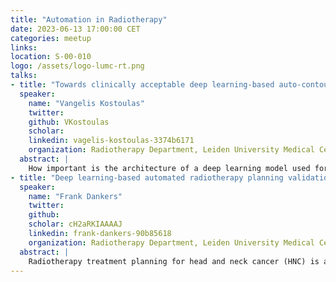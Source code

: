 ```yaml
---
title: "Automation in Radiotherapy"
date: 2023-06-13 17:00:00 CET
categories: meetup 
links:
location: S-00-010
logo: /assets/logo-lumc-rt.png
talks:
- title: "Towards clinically acceptable deep learning-based auto-contouring for brachytherapy of cervical cancer"
  speaker:
    name: "Vangelis Kostoulas"
    twitter: 
    github: VKostoulas
    scholar:
    linkedin: vagelis-kostoulas-3374b6171
    organization: Radiotherapy Department, Leiden University Medical Center
  abstract: |
    How important is the architecture of a deep learning model used for auto-contouring in brachytherapy? What challenges do the data bring us? Is it possible to achieve clinically acceptable results, and if yes, how?.
- title: "Deep learning-based automated radiotherapy planning validation for oropharyngeal cancer patients"
  speaker:
    name: "Frank Dankers"
    twitter: 
    github: 
    scholar: cH2aRKIAAAAJ
    linkedin: frank-dankers-90b85618
    organization: Radiotherapy Department, Leiden University Medical Center
  abstract: |
    Radiotherapy treatment planning for head and neck cancer (HNC) is a labor-intensive process which can take up to a day per patient. Additionally, plan quality is highly dependent on the experience of the treatment planner. We explore the performance of deep learning-based autoplanning in RayStation, which claims to generate clinically acceptable and deliverable treatment plans within 15 minutes.
---
```

